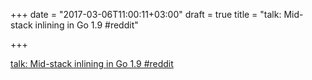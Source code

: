 +++
date = "2017-03-06T11:00:11+03:00"
draft = true
title = "talk: Mid-stack inlining in Go 1.9  #reddit"

+++

<p><a href="https://t.co/braKE28onT">talk: Mid-stack inlining in Go 1.9  #reddit</a></p>
